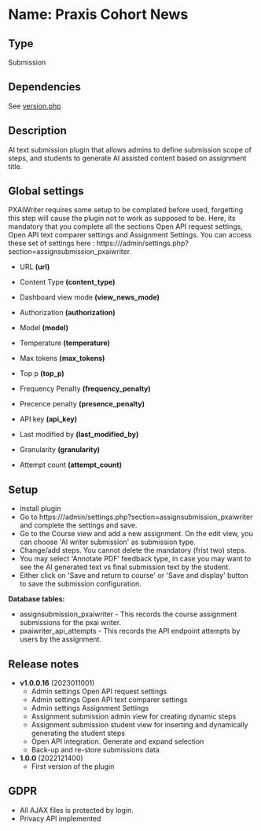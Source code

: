 # Name: Praxis Cohort News

## Type

Submission

## Dependencies

See [version.php](version.php)

## Description

AI text submission plugin that allows admins to define submission scope of steps, and students to generate AI assisted content based on assignment title.

## Global settings

PXAIWriter requires some setup to be complated before used, forgetting this step will cause the plugin not to work as supposed to be. Here, its mandatory that you complete all the sections Open API request settings, Open API text comparer settings and Assignment Settings.
You can access these set of settings here : https://<site>/admin/settings.php?section=assignsubmission_pxaiwriter.

- URL **(url)**
- Content Type **(content_type)**
- Dashboard view mode **(view_news_mode)**
- Authorization **(authorization)**
- Model **(model)**
- Temperature **(temperature)**
- Max tokens **(max_tokens)**
- Top p **(top_p)**
- Frequency Penalty **(frequency_penalty)**
- Precence penalty **(presence_penalty)**
- API key **(api_key)**
- Last modified by **(last_modified_by)**

- Granularity **(granularity)**

- Attempt count **(attempt_count)**

## Setup

- Install plugin
- Go to https://<site>/admin/settings.php?section=assignsubmission_pxaiwriter and complete the settings and save. 
- Go to the Course view and add a new assignment. On the edit view, you can choose 'AI writer submission' as submission type. 
- Change/add steps. You cannot delete the mandatory (frist two) steps.  
- You may select 'Annotate PDF' feedback type, in case you may want to see the AI generated text vs final submission text by the student.
- Either click on 'Save and return to course' or 'Save and display' button to save the submission configuration.


**Database tables:**

- assignsubmission_pxaiwriter - This records the course assignment submissions for the pxai writer.
- pxaiwriter_api_attempts - This records the API endpoint attempts by users by the assignment.

## Release notes

- **v1.0.0.16** (2023011001)
  - Admin settings Open API request settings
  - Admin settings Open API text comparer settings 
  - Admin settings Assignment Settings 
  - Assignment submission admin view for creating dynamic steps
  - Assignment submission student view for inserting and dynamically generating the student steps
  - Open API integration. Generate and expand selection
  - Back-up and re-store submissions data
- **1.0.0** (2022121400)
  - First version of the plugin

## GDPR

- All AJAX files is protected by login.
- Privacy API implemented
